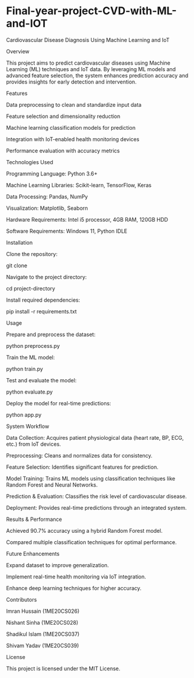 # Final-year-project-CVD-with-ML-and-IOT
Cardiovascular Disease Diagnosis Using Machine Learning and IoT

Overview

This project aims to predict cardiovascular diseases using Machine Learning (ML) techniques and IoT data. By leveraging ML models and advanced feature selection, the system enhances prediction accuracy and provides insights for early detection and intervention.

Features

Data preprocessing to clean and standardize input data

Feature selection and dimensionality reduction

Machine learning classification models for prediction

Integration with IoT-enabled health monitoring devices

Performance evaluation with accuracy metrics

Technologies Used

Programming Language: Python 3.6+

Machine Learning Libraries: Scikit-learn, TensorFlow, Keras

Data Processing: Pandas, NumPy

Visualization: Matplotlib, Seaborn

Hardware Requirements: Intel i5 processor, 4GB RAM, 120GB HDD

Software Requirements: Windows 11, Python IDLE

Installation

Clone the repository:

git clone <repository-url>

Navigate to the project directory:

cd project-directory

Install required dependencies:

pip install -r requirements.txt

Usage

Prepare and preprocess the dataset:

python preprocess.py

Train the ML model:

python train.py

Test and evaluate the model:

python evaluate.py

Deploy the model for real-time predictions:

python app.py

System Workflow

Data Collection: Acquires patient physiological data (heart rate, BP, ECG, etc.) from IoT devices.

Preprocessing: Cleans and normalizes data for consistency.

Feature Selection: Identifies significant features for prediction.

Model Training: Trains ML models using classification techniques like Random Forest and Neural Networks.

Prediction & Evaluation: Classifies the risk level of cardiovascular disease.

Deployment: Provides real-time predictions through an integrated system.

Results & Performance

Achieved 90.7% accuracy using a hybrid Random Forest model.

Compared multiple classification techniques for optimal performance.

Future Enhancements

Expand dataset to improve generalization.

Implement real-time health monitoring via IoT integration.

Enhance deep learning techniques for higher accuracy.

Contributors

Imran Hussain (1ME20CS026)

Nishant Sinha (1ME20CS028)

Shadikul Islam (1ME20CS037)

Shivam Yadav (1ME20CS039)

License

This project is licensed under the MIT License.
